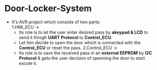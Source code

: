 # Door-Locker-System
* It's AVR project which consists of two parts:                                                                                           
1.HMI_ECU -> 
  - Its role is to let the user enter desired pass by __akeypad & LCD__ to send it throgh __UART Protocol__ to __Control_ECU__.
  - Let him decide to open the door which is connected with the __Control_ECU__ or reset the pass.
2.Control_ECU ->                                                                                                                           
  - Its role is to save the received pass in an __external EEPROM__ by __I2C Protocol__ & gets the user decision of
    openning the door to start excute it.
